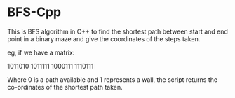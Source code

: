 # BFS-Cpp

This is BFS algorithm in C++ to find the shortest path between start and end point in a binary maze and give the coordinates of the steps taken.

eg, if we have a matrix:

1011010
1011111
1000111
1110111

Where 0 is a path available and 1 represents a wall, the script returns the co-ordinates of the shortest path taken.
